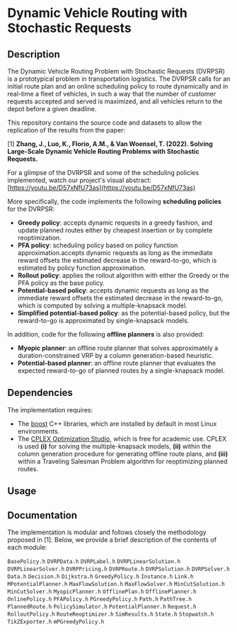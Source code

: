 # Dynamic Vehicle Routing with Stochastic Requests

## Description
The Dynamic Vehicle Routing Problem with Stochastic Requests (DVRPSR) is a prototypical problem in transportation logistics. The DVRPSR calls for an initial route plan and an online scheduling policy to route dynamically and in real-time a fleet of vehicles, in such a way that the number of customer requests accepted and served is maximized, and all vehicles return to the depot before a given deadline.

This repository contains the source code and datasets to allow the replication of the results from the paper:

[1] **Zhang, J., Luo, K., Florio, A.M., & Van Woensel, T. (2022). Solving Large-Scale Dynamic Vehicle Routing Problems with Stochastic Requests.**

For a glimpse of the DVRPSR and some of the scheduling policies implemented, watch our project's visual abstract: [https://youtu.be/D57xNfU73as](https://youtu.be/D57xNfU73as)

More specifically, the code implements the following **scheduling policies** for the DVRPSR:
* **Greedy policy**: accepts dynamic requests in a greedy fashion, and update planned routes either by cheapest insertion or by complete reoptimization.
* **PFA policy**: scheduling policy based on policy function approximation.accepts dynamic requests as long as the immediate reward offsets the estimated decrease in the reward-to-go, which is estimated by policy function approximation.
* **Rollout policy**: applies the rollout algorithm with either the Greedy or the PFA policy as the base policy.
* **Potential-based policy**: accepts dynamic requests as long as the immediate reward offsets the estimated decrease in the reward-to-go, which is computed by solving a multiple-knapsack model.
* **Simplified potential-based policy**: as the potential-based policy, but the reward-to-go is approximated by single-knapsack models.

In addition, code for the following **offline planners** is also provided:
* **Myopic planner**: an offline route planner that solves approximately a duration-constrained VRP by a column generation-based heuristic.
* **Potential-based planner**: an offline route planner that evaluates the expected reward-to-go of planned routes by a single-knapsack model.

## Dependencies
The implementation requires:
* The [boost](https://www.boost.org) C++ libraries, which are installed by default in most Linux environments.
* The [CPLEX Optimization Studio](https://www.ibm.com/ca-en/products/ilog-cplex-optimization-studio), which is free for academic use. CPLEX is used **(i)** for solving the multiple-knapsack models, **(ii)** within the column generation procedure for generating offline route plans, and **(iii)** within a Traveling Salesman Problem algorithm for reoptimizing planned routes.

## Usage

## Documentation
The implementation is modular and follows closely the methodology proposed in [1]. Below, we provide a brief description of the contents of each module:

`BasePolicy.h`
`DVRPData.h`
`DVRPLabel.h`
`DVRPLinearSolution.h`
`DVRPLinearSolver.h`
`DVRPPricing.h`
`DVRPRoute.h`
`DVRPSolution.h`
`DVRPSolver.h`
`Data.h`
`Decision.h`
`Dijkstra.h`
`GreedyPolicy.h`
`Instance.h`
`Link.h`
`MPotentialPlanner.h`
`MaxFlowSolution.h`
`MaxFlowSolver.h`
`MinCutSolution.h`
`MinCutSolver.h`
`MyopicPlanner.h`
`OfflinePlan.h`
`OfflinePlanner.h`
`OnlinePolicy.h`
`PFAPolicy.h`
`PGreedyPolicy.h`
`Path.h`
`PathTree.h`
`PlannedRoute.h`
`PolicySimulator.h`
`PotentialPlanner.h`
`Request.h`
`RolloutPolicy.h`
`RouteReoptimizer.h`
`SimResults.h`
`State.h`
`Stopwatch.h`
`TikZExporter.h`
`mPGreedyPolicy.h`
